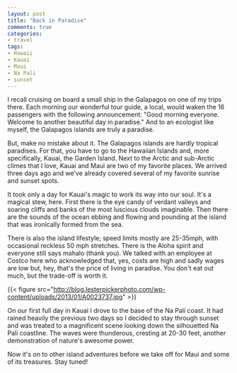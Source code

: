 ```yaml
---
layout: post
title: "Back in Paradise"
comments: true
categories:
- travel
tags:
- Hawaii
- Kauai
- Maui
- Na Pali
- sunset
---
```

I recall cruising on board a small ship in the Galapagos on one of my trips there. Each morning our wonderful tour guide, a local, would waken the 16 passengers with the following announcement: "Good morning everyone. Welcome to another beautiful day in paradise." And to an ecologist like myself, the Galapagos islands are truly a paradise.

But, make no mistake about it. The Galapagos islands are hardly tropical paradises. For that, you have to go to the Hawaiian Islands and, more specifically, Kauai, the Garden Island. Next to the Arctic and sub-Arctic climes that I love, Kauai and Maui are two of my favorite places. We arrived three days ago and we've already covered several of my favorite sunrise and sunset spots.

It took only a day for Kauai's magic to work its way into our soul. It's a magical stew, here. First there is the eye candy of verdant valleys and soaring cliffs and banks of the most luscious clouds imaginable. Then there are the sounds of the ocean ebbing and flowing and pounding at the island that was ironically formed from the sea.

There is also the island lifestyle; speed limits mostly are 25-35mph, with occasional reckless 50 mph stretches. There is the Aloha spirit and everyone still says mahalo (thank you). We talked with an employee at Costco here who acknowledged that, yes, costs are high and sadly wages are low but, hey, that's the price of living in paradise. You don't eat out much, but the trade-off is worth it.

{{< figure src="http://blog.lesterpickerphoto.com/wp-content/uploads/2013/01/A0023737.jpg" >}}

On our first full day in Kauai I drove to the base of the Na Pali coast. It had rained heavily the previous two days so I decided to stay through sunset and was treated to a magnificent scene looking down the silhouetted Na Pali coastline. The waves were thunderous, cresting at 20-30 feet, another demonstration of nature's awesome power.

Now it's on to other island adventures before we take off for Maui and some of its treasures. Stay tuned!